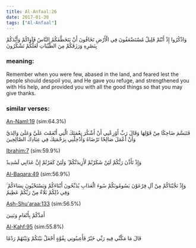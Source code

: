 ```yaml
---
title: Al-Anfaal:26
date: 2017-01-30
tags: ["Al-Anfaal"]
---
```

وَاذْكُرُوا إِذْ أَنْتُمْ قَلِيلٌ مُسْتَضْعَفُونَ فِي الْأَرْضِ تَخَافُونَ أَنْ يَتَخَطَّفَكُمُ النَّاسُ فَآوَاكُمْ وَأَيَّدَكُمْ بِنَصْرِهِ وَرَزَقَكُمْ مِنَ الطَّيِّبَاتِ لَعَلَّكُمْ تَشْكُرُونَ
### meaning: 
Remember when you were few, abased in the land, and feared lest the people should despoil you, and He gave you refuge, and strengthened you with His help, and provided you with all the good things so that you may give thanks.
### similar verses: 

[An-Naml:19](/27/19) (sim:64.3%)

فَتَبَسَّمَ ضَاحِكًا مِنْ قَوْلِهَا وَقَالَ رَبِّ أَوْزِعْنِي أَنْ أَشْكُرَ نِعْمَتَكَ الَّتِي أَنْعَمْتَ عَلَيَّ وَعَلَىٰ وَالِدَيَّ وَأَنْ أَعْمَلَ صَالِحًا تَرْضَاهُ وَأَدْخِلْنِي بِرَحْمَتِكَ فِي عِبَادِكَ الصَّالِحِينَ

[Ibrahim:7](/14/7) (sim:59.9%)

وَإِذْ تَأَذَّنَ رَبُّكُمْ لَئِنْ شَكَرْتُمْ لَأَزِيدَنَّكُمْ ۖ وَلَئِنْ كَفَرْتُمْ إِنَّ عَذَابِي لَشَدِيدٌ

[Al-Baqara:49](/2/49) (sim:56.9%)

وَإِذْ نَجَّيْنَاكُمْ مِنْ آلِ فِرْعَوْنَ يَسُومُونَكُمْ سُوءَ الْعَذَابِ يُذَبِّحُونَ أَبْنَاءَكُمْ وَيَسْتَحْيُونَ نِسَاءَكُمْ ۚ وَفِي ذَٰلِكُمْ بَلَاءٌ مِنْ رَبِّكُمْ عَظِيمٌ

[Ash-Shu'araa:133](/26/133) (sim:56.5%)

أَمَدَّكُمْ بِأَنْعَامٍ وَبَنِينَ

[Al-Kahf:95](/18/95) (sim:55.8%)

قَالَ مَا مَكَّنِّي فِيهِ رَبِّي خَيْرٌ فَأَعِينُونِي بِقُوَّةٍ أَجْعَلْ بَيْنَكُمْ وَبَيْنَهُمْ رَدْمًا
